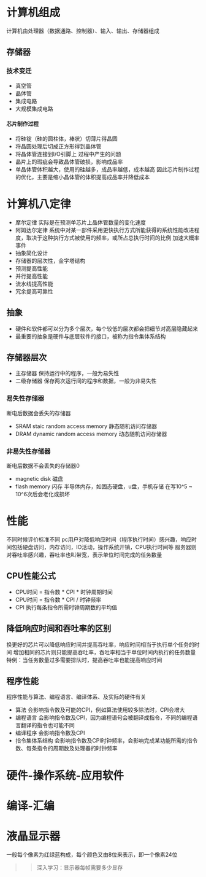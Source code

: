 # 计算机组成
计算机由处理器（数据通路、控制器）、输入、输出、存储器组成

## 存储器

### 技术变迁
* 真空管
* 晶体管
* 集成电路
* 大规模集成电路

#### 芯片制作过程
* 将硅锭（硅的圆柱体，棒状）切薄片得晶圆
* 将晶圆处理后切成正方形得到晶体管
* 将晶体管连接到I/O引脚上
过程中产生的问题
* 晶片上的瑕疵会导致晶体管破损，影响成品率
* 单晶体管体积越大，使用的硅越多，成品率越低，成本越高
因此芯片制作过程的优化，主要是缩小晶体管的体积提高成品率并降低成本

# 计算机八定律
* 摩尔定律  实际是在预测单芯片上晶体管数量的变化速度
* 阿姆达尔定律  系统中对某一部件采用更快执行方式所能获得的系统性能改进程度，取决于这种执行方式被使用的频率，或所占总执行时间的比例   加速大概率事件
* 抽象简化设计
* 存储器的层次性，金字塔结构
* 预测提高性能
* 并行提高性能
* 流水线提高性能
* 冗余提高可靠性

## 抽象
* 硬件和软件都可以分为多个层次，每个较低的层次都会把细节对高层隐藏起来
* 最重要的抽象是硬件与底层软件的接口，被称为指令集体系结构

## 存储器层次

* 主存储器  保持运行中的程序，一般为易失性
* 二级存储器  保存两次运行间的程序和数据，一般为非易失性

### 易失性存储器
断电后数据会丢失的存储器
* SRAM staic random access memory 静态随机访问存储器
* DRAM dynamic random access memory 动态随机访问存储器

### 非易失性存储器
断电后数据不会丢失的存储器0
* magnetic disk 磁盘
* flash memory 闪存 半导体内存，如固态硬盘，u盘，手机存储 在写10^5 ~ 10^6次后会老化或损坏

# 性能
不同时候评价标准不同
pc用户对降低响应时间（程序执行时间）感兴趣，响应时间包括硬盘访问，内存访问，IO活动，操作系统开销，CPU执行时间等
服务器则对吞吐率感兴趣，吞吐率也叫带宽，表示单位时间完成的任务数量

## CPU性能公式
* CPU时间 = 指令数 * CPI * 时钟周期时间
* CPU时间 = 指令数 * CPI / 时钟频率
* CPI   执行每条指令所需时钟周期数的平均值

## 降低响应时间和吞吐率的区别
换更好的芯片可以降低响应时间并提高吞吐率，响应时间相当于执行单个任务的时间
增加相同的芯片则只能提高吞吐率，吞吐率相当于单位时间内执行的任务数量
特例：当任务数量过多需要排队时，提高吞吐率也能提高响应时间

## 程序性能
程序性能与算法、编程语言、编译体系、及实际的硬件有关
* 算法  会影响指令数及可能的CPI，例如算法使用较多除法时，CPI会增大
* 编程语言  会影响指令数及CPI，因为编程语句会被翻译成指令，不同的编程语言翻译的指令也可能不同
* 编译程序  会影响指令数及CPI
* 指令集体系结构    会影响指令数及CPI时钟频率，会影响完成某功能所需的指令数、每条指令的周期数及处理器的时钟频率

# 硬件-操作系统-应用软件

# 编译-汇编

# 液晶显示器
一般每个像素为红绿蓝构成，每个颜色又由8位来表示，即一个像素24位
>> 深入学习：显示器每帧需要多少显存


